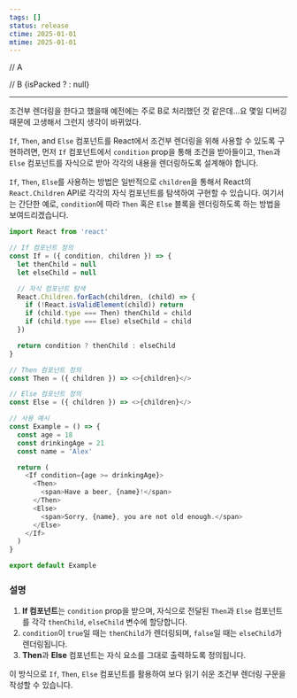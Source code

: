 ```yaml
---
tags: []
status: release
ctime: 2025-01-01
mtime: 2025-01-01
---
```


// A
<Item isPacked={true} name="Space suit" />

// B
{isPacked ? <Item name="Space suit" /> : null}

---

조건부 렌더링을 한다고 했을때 예전에는 주로 B로 처리했던 것 같은데...요 몇일 디버깅 때문에 고생해서 그런지 생각이 바뀌었다.

`If`, `Then`, and `Else` 컴포넌트를 React에서 조건부 렌더링을 위해 사용할 수 있도록 구현하려면, 먼저 `If` 컴포넌트에서 `condition` prop을 통해 조건을 받아들이고, `Then`과 `Else` 컴포넌트를 자식으로 받아 각각의 내용을 렌더링하도록 설계해야 합니다.

`If`, `Then`, `Else`를 사용하는 방법은 일반적으로 `children`을 통해서 React의 `React.Children` API로 각각의 자식 컴포넌트를 탐색하여 구현할 수 있습니다. 여기서는 간단한 예로, `condition`에 따라 `Then` 혹은 `Else` 블록을 렌더링하도록 하는 방법을 보여드리겠습니다.

```javascript
import React from 'react'

// If 컴포넌트 정의
const If = ({ condition, children }) => {
  let thenChild = null
  let elseChild = null

  // 자식 컴포넌트 탐색
  React.Children.forEach(children, (child) => {
    if (!React.isValidElement(child)) return
    if (child.type === Then) thenChild = child
    if (child.type === Else) elseChild = child
  })

  return condition ? thenChild : elseChild
}

// Then 컴포넌트 정의
const Then = ({ children }) => <>{children}</>

// Else 컴포넌트 정의
const Else = ({ children }) => <>{children}</>

// 사용 예시
const Example = () => {
  const age = 18
  const drinkingAge = 21
  const name = 'Alex'

  return (
    <If condition={age >= drinkingAge}>
      <Then>
        <span>Have a beer, {name}!</span>
      </Then>
      <Else>
        <span>Sorry, {name}, you are not old enough.</span>
      </Else>
    </If>
  )
}

export default Example
```

### 설명

1. **If 컴포넌트**는 `condition` prop을 받으며, 자식으로 전달된 `Then`과 `Else` 컴포넌트를 각각 `thenChild`, `elseChild` 변수에 할당합니다.
2. `condition`이 `true`일 때는 `thenChild`가 렌더링되며, `false`일 때는 `elseChild`가 렌더링됩니다.
3. **Then**과 **Else** 컴포넌트는 자식 요소를 그대로 출력하도록 정의됩니다.

이 방식으로 `If`, `Then`, `Else` 컴포넌트를 활용하여 보다 읽기 쉬운 조건부 렌더링 구문을 작성할 수 있습니다.

